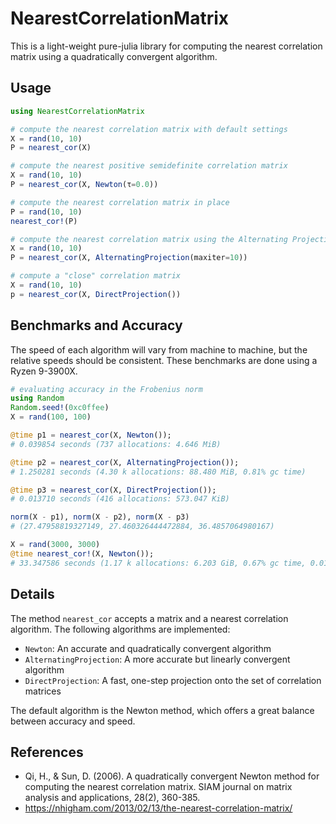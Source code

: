 # NearestCorrelationMatrix

This is a light-weight pure-julia library for computing the nearest correlation matrix using a quadratically convergent algorithm.

## Usage

```julia
using NearestCorrelationMatrix

# compute the nearest correlation matrix with default settings
X = rand(10, 10)
P = nearest_cor(X)

# compute the nearest positive semidefinite correlation matrix
X = rand(10, 10)
P = nearest_cor(X, Newton(τ=0.0))

# compute the nearest correlation matrix in place
P = rand(10, 10)
nearest_cor!(P)

# compute the nearest correlation matrix using the Alternating Projection method
X = rand(10, 10)
P = nearest_cor(X, AlternatingProjection(maxiter=10))

# compute a "close" correlation matrix
X = rand(10, 10)
p = nearest_cor(X, DirectProjection())
```

## Benchmarks and Accuracy

The speed of each algorithm will vary from machine to machine, but the relative speeds should be consistent. These benchmarks are done using a Ryzen 9-3900X.

```julia
# evaluating accuracy in the Frobenius norm
using Random
Random.seed!(0xc0ffee)
X = rand(100, 100)

@time p1 = nearest_cor(X, Newton());
# 0.039854 seconds (737 allocations: 4.646 MiB)

@time p2 = nearest_cor(X, AlternatingProjection());
# 1.250281 seconds (4.30 k allocations: 88.480 MiB, 0.81% gc time)

@time p3 = nearest_cor(X, DirectProjection());
# 0.013710 seconds (416 allocations: 573.047 KiB)

norm(X - p1), norm(X - p2), norm(X - p3)
# (27.47958819327149, 27.460326444472884, 36.4857064980167)

X = rand(3000, 3000)
@time nearest_cor!(X, Newton());
# 33.347586 seconds (1.17 k allocations: 6.203 GiB, 0.67% gc time, 0.01% compilation time)
```

## Details

The method `nearest_cor` accepts a matrix and a nearest correlation algorithm. The following algorithms are implemented:

- `Newton`: An accurate and quadratically convergent algorithm
- `AlternatingProjection`: A more accurate but linearly convergent algorithm
- `DirectProjection`: A fast, one-step projection onto the set of correlation matrices

The default algorithm is the Newton method, which offers a great balance between accuracy and speed. 

## References

* Qi, H., & Sun, D. (2006). A quadratically convergent Newton method for computing the nearest correlation matrix. SIAM journal on matrix analysis and applications, 28(2), 360-385.
* https://nhigham.com/2013/02/13/the-nearest-correlation-matrix/